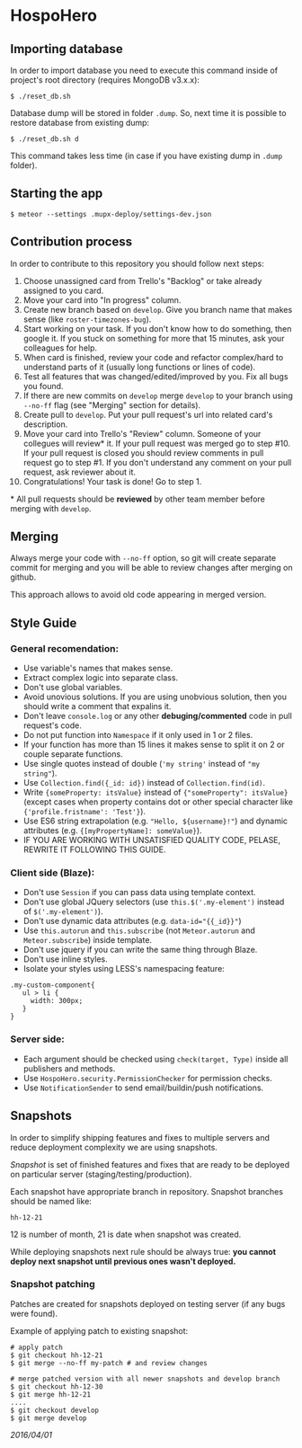 # HospoHero

## Importing database

In order to import database you need to execute this command inside of project's root directory (requires MongoDB v3.x.x):

```
$ ./reset_db.sh
```

Database dump will be stored in folder `.dump`. So, next time it is possible to restore database from existing dump:

```
$ ./reset_db.sh d
```

This command takes less time (in case if you have existing dump in `.dump` folder).

## Starting the app

```
$ meteor --settings .mupx-deploy/settings-dev.json
```

## Contribution process

In order to contribute to this repository you should follow next steps:

1. Choose unassigned card from Trello's "Backlog" or take already assigned to you card.
2. Move your card into "In progress" column.
3. Create new branch based on `develop`. Give you branch name that makes sense (like `roster-timezones-bug`).
4. Start working on your task. If you don't know how to do something, then google it. If you stuck on something for more that 15 minutes, ask your colleagues for help. 
5. When card is finished, review your code and refactor complex/hard to understand parts of it (usually long functions or lines of code).
6. Test all features that was changed/edited/improved by you. Fix all bugs you found.
7. If there are new commits on `develop` merge `develop` to your branch using `--no-ff` flag (see "Merging" section for details).
8. Create pull to `develop`. Put your pull request's url into related card's description.
9. Move your card into Trello's "Review" column. Someone of your collegues will review\* it. If your pull request was merged go to step #10. If your pull request is closed you should review comments in pull request go to step #1. If you don't understand any comment on your pull request, ask reviewer about it.
10. Congratulations! Your task is done! Go to step 1.

\* All pull requests should be __reviewed__ by other team member before merging with `develop`.


## Merging

Always merge your code with `--no-ff` option, so git will create separate commit for merging and you will be able to review changes after merging on github.

This approach allows to avoid old code appearing in merged version.


## Style Guide

### General recomendation: 

* Use variable's names that makes sense.
* Extract complex logic into separate class.
* Don't use global variables.
* Avoid unovious solutions. If you are using unobvious solution, then you should write a comment that expalins it.
* Don't leave `console.log` or any other __debuging/commented__ code in pull request's code.
* Do not put function into `Namespace` if it only used in 1 or 2 files.
* If your function has more than 15 lines it makes sense to split it on 2 or couple separate functions.
* Use single quotes instead of double (`'my string'` instead of `"my string"`).
* Use `Collection.find({_id: id})` instead of `Collection.find(id)`.
* Write `{someProperty: itsValue}` instead of `{"someProperty": itsValue}` (except cases when property contains dot or other special character like `{'profile.fristname': 'Test'}`).
* Use ES6 string extrapolation (e.g. `"Hello, ${username}!"`) and dynamic attributes (e.g. `{[myPropertyName]: someValue}`).
* IF YOU ARE WORKING WITH UNSATISFIED QUALITY CODE, PELASE, REWRITE IT FOLLOWING THIS GUIDE.

### Client side (Blaze):

* Don't use `Session` if you can pass data using template context.
* Don't use global JQuery selectors (use `this.$('.my-element')` instead of `$('.my-element')`).
* Don't use dynamic data attributes (e.g. `data-id="{{_id}}"`)
* Use `this.autorun` and `this.subscribe` (not `Meteor.autorun` and `Meteor.subscribe`) inside template.
* Don't use jquery if you can write the same thing through Blaze.
* Don't use inline styles.
* Isolate your styles using LESS's namespacing feature:

```
.my-custom-component{
   ul > li {
     width: 300px;
   }
}
```

### Server side:

* Each argument should be checked using `check(target, Type)` inside all publishers and methods.
* Use `HospoHero.security.PermissionChecker` for permission checks.
* Use `NotificationSender` to send email/buildin/push notifications.


## Snapshots

In order to simplify shipping features and fixes to multiple servers and reduce deployment complexity we are using snapshots.

*Snapshot* is set of finished features and fixes that are ready to be deployed on particular server (staging/testing/production).

Each snapshot have appropriate branch in repository. Snapshot branches should be named like:

```
hh-12-21
```

12 is number of month, 21 is date when snapshot was created.

While deploying snapshots next rule should be always true: __you cannot deploy next snapshot until previous ones wasn't deployed.__

### Snapshot patching

Patches are created for snapshots deployed on testing server (if any bugs were found).

Example of applying patch to existing snapshot:

```
# apply patch
$ git checkout hh-12-21
$ git merge --no-ff my-patch # and review changes

# merge patched version with all newer snapshots and develop branch
$ git checkout hh-12-30
$ git merge hh-12-21
....
$ git checkout develop
$ git merge develop
```

*2016/04/01*

